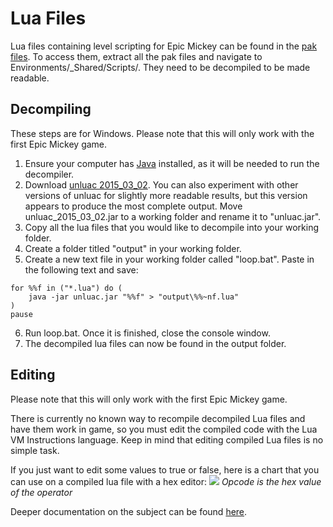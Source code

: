 # Lua Files

Lua files containing level scripting for Epic Mickey can be found in the [pak files](./pak-files). To access them, extract all the pak files and navigate to Environments/_Shared/Scripts/. They need to be decompiled to be made readable.

## Decompiling
These steps are for Windows. Please note that this will only work with the first Epic Mickey game.
1. Ensure your computer has [Java](https://java.com/en/download/) installed, as it will be needed to run the decompiler.
2. Download [unluac 2015_03_02](https://sourceforge.net/projects/unluac/files/Unstable/unluac_2015_03_02.jar/download). You can also experiment with other versions of unluac for slightly more readable results, but this version appears to produce the most complete output. Move unluac_2015_03_02.jar to a working folder and rename it to "unluac.jar".
3. Copy all the lua files that you would like to decompile into your working folder.
4. Create a folder titled "output" in your working folder.
5. Create a new text file in your working folder called "loop.bat". Paste in the following text and save:
```
for %%f in ("*.lua") do (
    java -jar unluac.jar "%%f" > "output\%%~nf.lua"
)
pause
```
6. Run loop.bat. Once it is finished, close the console window.
7. The decompiled lua files can now be found in the output folder.

## Editing
Please note that this will only work with the first Epic Mickey game.

There is currently no known way to recompile decompiled Lua files and have them work in game, so you must edit the compiled code with the Lua VM Instructions language. Keep in mind that editing compiled Lua files is no simple task.

If you just want to edit some values to true or false, here is a chart that you can use on a compiled lua file with a hex editor:
<img src="//user-images.githubusercontent.com/83473579/143671322-2b82000d-4197-4fd0-8a1f-3941120b0512.png" class="article-image">
*Opcode is the hex value of the operator*

Deeper documentation on the subject can be found [here](http://underpop.free.fr/l/lua/docs/a-no-frills-introduction-to-lua-5.1-vm-instructions.pdf). 
